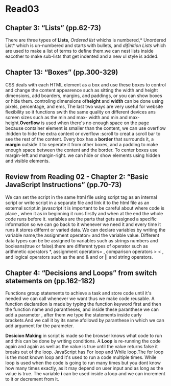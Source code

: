 # Read03
## Chapter 3: “Lists” (pp.62-73)
There are three types of **Lists**, *Ordered list* whichs is numbered,* Unordered List* which is un-numbered and starts with bullets, and *difinition Lists* which are used to make a list of terms to define them.we can nest lists inside eacother to make sub-lists that get indented and a new ul style is added. 


## Chapter 13: “Boxes” (pp.300-329)
CSS deals with each HTML element as a box and use these boxes to control and change the content appearence such as sitting the width and height dimensions, add boarders, margins, and paddings, or you can show boxes or hide them. controling dimensions of**height** and **width** can be done using pixels, percentage, and ems, The last two ways are very useful for website flexibility so it functions swith the same quality on different devices ans screen sizes such as the min and max- width and min and max-height.**Overflow** is used when there's no enough space on the page because container element is smaller than the content, we can use overflow :hidden to hide the extra content or overflow :scroll to creat a scroll  bar to see the rest of the content. 
Every box has a **border** that surrounds it, a **margin** outside it to seperate it from other boxes, and a padding to make enough space between the content and the border. To center boxes use margin-left and margin-right.
we can hide or show elements using hidden and visible elements.

## Review from Reading 02 - Chapter 2: “Basic JavaScript Instructions” (pp.70-73)
We can set the script in the same html file using script tag as an internal script or write script in a separate file and link it to the html file as an external script.in javascript it is important to be careful about where code is place , when it as in beginning it runs firstly and when at the end the whole code runs before it. variables are the parts that gets assigned a specific information so we can go back to it whenever we need it and every time it runs it stores differnt or varied data.
We can declare variables by writing the variable name,the assignment operator= and the variable value.
Different data types can be be assigned to variables such as strings numbers and booleans(true or false).there are different types of operator such as arithmetic operators *, assignment operators= , comparison operators > < , and logical operators such as the and & and or || and string operators.

## Chapter 4: “Decisions and Loops” from switch statements on (pp.162-182)

Functions group statements to achieve a task and store code until it's needed we can call whenever we want thus we make code reusable. A function declaration is made by typing the function keyword first and then the function name and parantheses, and inside these paranthese we can add a parameter , after them we type the statements inside curly brackets.And we call it by its name afollowd by paranthese in which we can add argument for the parameter.

**Desicion Making** in script is made so the browser knows what code to run and this can be done by writing conditions.
A **Loop** is re-running the code again and again  as well as the value is true until the value returns false it breaks out of the loop. JavaScript has For loop and While loop.The for loop is the most known loop and it's used to run a code multiple times. While loop is used when the code is going to run many times but you dont know how many times exactly, as it may depend on user input and as long as the value is true.
The variable **i** can be used inside a loop and we can increment to it or decrement from it.
